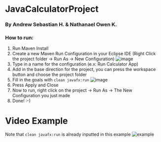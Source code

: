 # JavaCalculatorProject
### By Andrew Sebastian H. & Nathanael Owen K.
### How to run:
1. Run Maven Install
2. Create a new Maven Run Configuration in your Eclipse IDE (Right Click the project folder -> Run As -> New Configuration)
![image](https://github.com/AndrewSebastianH/JavaCalculatorProject/assets/90231686/13b74ebb-595b-47bf-a2eb-41c8691cdeee)
3. Type in a name for the configuration (e.x: Run Calculator App)
4. Add in the base direction for the project, you can press the workspace button and choose the project folder
5. Fill in the goals with `clean javafx:run`
   ![image](https://github.com/AndrewSebastianH/JavaCalculatorProject/assets/90231686/9a3eda0d-ebd2-4492-90e2-f1e3b6ce509f)
6. Press Apply and Close
7. Now to run, right click on the project -> Run As -> The New Configuration you just made
8. Done! :-)

# Video Example 
Note that `clean javafx:run` is already inputted in this example
![example](https://github.com/AndrewSebastianH/JavaCalculatorProject/assets/90231686/5724ca2e-cd6c-463f-955e-56efea347e3f)
